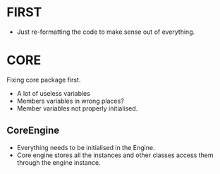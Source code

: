 FIRST
=====
- Just re-formatting the code to make sense out of everything.

CORE
====
Fixing core package first.  
  
- A lot of useless variables
- Members variables in wrong places?
- Member variables not properly initialised.
  
  
CoreEngine  
----------  
- Everything needs to be initialised in the Engine.  
- Core engine stores all the instances and other classes access them  
through the engine instance.